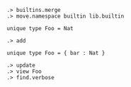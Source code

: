 ```ucm:hide
.> builtins.merge
.> move.namespace builtin lib.builtin
```

```unison
unique type Foo = Nat
```

```ucm
.> add
```

```unison
unique type Foo = { bar : Nat }
```

```ucm
.> update
.> view Foo
.> find.verbose
```
